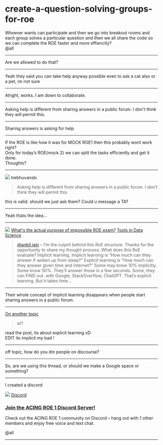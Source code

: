 # create-a-question-solving-groups-for-roe

Whoever wants can participate and then we go into breakout rooms and each group solves a particular question and then we all share the code so we can complete the ROE faster and more effienctly?  
@all

---

Are we allowed to do that?

---

Yeah they said you can take help anyway possible even to ask a cat also or a pet, im not sure

---

Alright, works. I am down to collaborate.

---

Asking help is different from sharing answers in a public forum. I don’t think they will permit this.

---

Sharing answers is asking for help

---

If the ROE is like how it was for MOCK ROE1 then this probably wont work right?  
Only for today’s ROE(mock 2) we can split the tasks efficiently and get it done.  
Thoughts?

---

![](https://dub1.discourse-cdn.com/flex013/user_avatar/discourse.onlinedegree.iitm.ac.in/trebhuvansb/48/109875_2.png) trebhuvansb:

> Asking help is different from sharing answers in a public forum. I don’t think they will permit this.

this is valid. should we just ask them? Could u message a TA?

---

Yeah thats the idea…

---

![](https://dub1.discourse-cdn.com/flex013/user_avatar/discourse.onlinedegree.iitm.ac.in/s.anand/48/15264_2.png)
[What's the actual purpose of impossible ROE exam?](https://discourse.onlinedegree.iitm.ac.in/t/whats-the-actual-purpose-of-impossible-roe-exam/99838/2) [Tools in Data Science](/c/courses/tds-kb/34)

> [@ankit.jain](/u/ankit.jain) – I’m the culprit behind this RoE structure. Thanks for the opportunity to share my thought process.
> What does this RoE evaluate? Implicit learning.
> Implicit learning is “How much can they answer if woken up from sleep?”
> Explicit learning is “How much can they answer given time and Internet?”
> Some may know 10% implicitly. Some know 50%. They’ll answer those in a few seconds.
> Some, they can FIND out. with Google, StackOverflow, ChatGPT. That’s explicit learning. But it takes time…

---

Their whole concept of implicit learning disappears when people start sharing answers in a public forum.

---

[On another topic](/t/99838/2)

> et?

read the post, its about explicit learning xD  
EDIT its implicit my bad !

---

off topic, how do you dm people on discourse?

---

So, are we using this thread, or should we make a Google space or something?

---

I created a discord

![](https://europe1.discourse-cdn.com/flex013/uploads/iitm/original/3X/0/6/069dfcbf1c98ea2160a1c33abb79107eaf6f2b36.png)
[Discord](https://discord.com/invite/vFTqFMw6)

### [Join the ACING ROE 1 Discord Server!](https://discord.com/invite/vFTqFMw6)

Check out the ACING ROE 1 community on Discord – hang out with 1 other members and enjoy free voice and text chat.

@all

---

